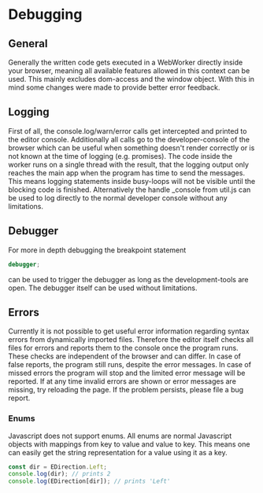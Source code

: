 # Debugging


## General
Generally the written code gets executed in a WebWorker directly inside your browser, meaning all available features allowed in this context can be used. This mainly excludes dom-access and the window object. With this in mind some changes were made to provide better error feedback.


## Logging
First of all, the console.log/warn/error calls get intercepted and printed to the editor console. Additionally all calls go to the developer-console of the browser which can be useful when something doesn't render correctly or is not known at the time of logging (e.g. promises).
The code inside the worker runs on a single thread with the result, that the logging output only reaches the main app when the program has time to send the messages. This means logging statements inside busy-loops will not be visible until the blocking code is finished.
Alternatively the handle _console from util.js can be used to log directly to the normal developer console without any limitations.


## Debugger
For more in depth debugging the breakpoint statement 
```javascript
debugger;
```
can be used to trigger the debugger as long as the development-tools are open. The debugger itself can be used without limitations.


## Errors
Currently it is not possible to get useful error information regarding syntax errors from dynamically imported files. Therefore the editor itself checks all files for errors and reports them to the console once the program runs. These checks are independent of the browser and can differ. In case of false reports, the program still runs, despite the error messages. In case of missed errors the program will stop and the limited error message will be reported.
If at any time invalid errors are shown or error messages are missing, try reloading the page. If the problem persists, please file a bug report.


### Enums
Javascript does not support enums. All enums are normal Javascript objects with mappings from key to value and value to key. This means one can easily get the string representation for a value using it as a key.
```javascript
const dir = EDirection.Left;
console.log(dir); // prints 2
console.log(EDirection[dir]); // prints 'Left'
```